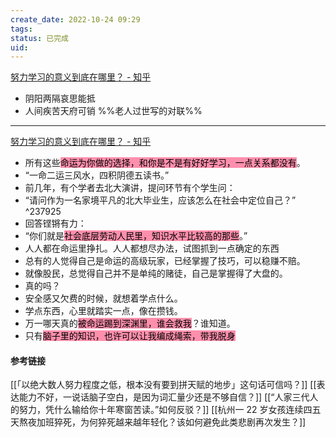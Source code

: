 ```yaml
---
create_date: 2022-10-24 09:29
tags: 
status: 已完成 
uid: 
---
```

[ 努力学习的意义到底在哪里？ - 知乎](https://www.zhihu.com/question/27513493/answer/119732285)

- 阴阳两隔哀思能抵
- 人间疾苦天府可销
%%老人过世写的对联%%
---
[努力学习的意义到底在哪里？ - 知乎](https://www.zhihu.com/question/27513493/answer/88940491)

- 所有这些<mark style="background: #FF5582A6;">命运为你做的选择，和你是不是有好好学习，一点关系都没有</mark>。
- “一命二运三风水，四积阴德五读书。”
- 前几年，有个学者去北大演讲，提问环节有个学生问：
- “请问作为一名家境平凡的北大毕业生，应该怎么在社会中定位自己？” ^237925
- 回答铿锵有力：
- “你们就是<mark style="background: #FF5582A6;">社会底层劳动人民里，知识水平比较高的那些</mark>。”
- 人人都在命运里挣扎。人人都想尽办法，试图抓到一点确定的东西
- 总有的人觉得自己是命运的高级玩家，已经掌握了技巧，可以稳赚不赔。
- 就像股民，总觉得自己并不是单纯的赌徒，自己是掌握得了大盘的。
- 真的吗？
- 安全感又欠费的时候，就想着学点什么。
- 学点东西，心里就踏实一点，像在攒钱。
- 万一哪天真的<mark style="background: #FF5582A6;">被命运踢到深渊里，谁会救我</mark>？谁知道。
- 只有<mark style="background: #FF5582A6;">脑子里的知识，也许可以让我编成绳索，带我脱身</mark>

#### 参考链接

[[「以绝大数人努力程度之低，根本没有要到拼天赋的地步」这句话可信吗？]]
[[表达能力不好，一说话脑子空白，是因为词汇量少还是不够自信？]]
[[“人家三代人的努力，凭什么输给你十年寒窗苦读。”如何反驳？]]
[[杭州一 22 岁女孩连续四五天熬夜加班猝死，为何猝死越来越年轻化？该如何避免此类悲剧再次发生？]]